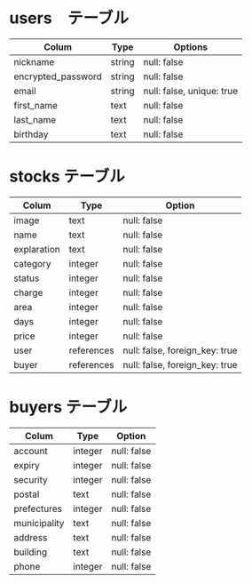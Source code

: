 # users　テーブル
| Colum              | Type       | Options                        |
|--------------------|------------|--------------------------------|
| nickname           | string     | null: false                    |
| encrypted_password | string     | null: false                    |
| email              | string     | null: false, unique: true      |
| first_name         | text       | null: false                    |
| last_name          | text       | null: false                    |
| birthday           | text       | null: false                    |

# stocks テーブル
| Colum              | Type       | Option                         |
|------------------- |------------|------------------------------  |
| image              | text       | null: false                    |
| name               | text       | null: false                    |
| explaration        | text       | null: false                    |
| category           | integer    | null: false                    |
| status             | integer    | null: false                    |
| charge             | integer    | null: false                    |
| area               | integer    | null: false                    |
| days               | integer    | null: false                    |
| price              | integer    | null: false                    |
| user               | references | null: false, foreign_key: true |
| buyer              | references | null: false, foreign_key: true |

# buyers テーブル
| Colum              | Type       | Option                         |
|------------------  |------------|--------------------------------|
| account            | integer    | null: false                    |
| expiry             | integer    | null: false                    |
| security           | integer    | null: false                    |
| postal             | text       | null: false                    |
| prefectures        | integer    | null: false                    |
| municipality       | text       | null: false                    |
| address            | text       | null: false                    |
| building           | text       | null: false                    |
| phone              | integer    | null: false                    |